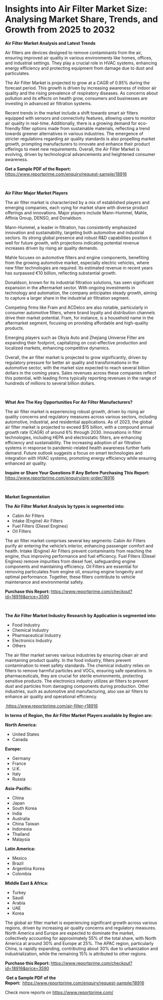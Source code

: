 <p><h1>Insights into Air Filter Market Size: Analysing Market Share, Trends, and Growth from 2025 to 2032</h1></p><p><strong>Air Filter Market Analysis and Latest Trends</strong></p>
<p><p>Air filters are devices designed to remove contaminants from the air, ensuring improved air quality in various environments like homes, offices, and industrial settings. They play a crucial role in HVAC systems, enhancing energy efficiency and protecting equipment from damage due to dust and particulates.</p><p>The Air Filter Market is projected to grow at a CAGR of 0.95% during the forecast period. This growth is driven by increasing awareness of indoor air quality and the rising prevalence of respiratory diseases. As concerns about pollution and its effects on health grow, consumers and businesses are investing in advanced air filtration systems.</p><p>Recent trends in the market include a shift towards smart air filters equipped with sensors and connectivity features, allowing users to monitor air quality in real-time. Additionally, there is a growing demand for eco-friendly filter options made from sustainable materials, reflecting a trend towards greener alternatives in various industries. The emergence of stricter regulations regarding air quality standards is also propelling market growth, prompting manufacturers to innovate and enhance their product offerings to meet new requirements. Overall, the Air Filter Market is evolving, driven by technological advancements and heightened consumer awareness.</p></p>
<p><strong>Get a Sample PDF of the Report:&nbsp;</strong> <a href="https://www.reportprime.com/enquiry/request-sample/18916?utm_campaign=3189&utm_medium=2&utm_source=Github&utm_content=ia&utm_term=19032025&utm_id=air-filter">https://www.reportprime.com/enquiry/request-sample/18916</a></p>
<p>&nbsp;</p>
<p><strong>Air Filter Major Market Players</strong></p>
<p><p>The air filter market is characterized by a mix of established players and emerging companies, each vying for market share with diverse product offerings and innovations. Major players include Mann-Hummel, Mahle, Affinia Group, DENSO, and Donaldson. </p><p>Mann-Hummel, a leader in filtration, has consistently emphasized innovation and sustainability, targeting both automotive and industrial sectors. Its strong global presence and robust R&D capabilities position it well for future growth, with projections indicating potential revenue increases driven by rising air quality demands.</p><p>Mahle focuses on automotive filters and engine components, benefiting from the growing automotive market, especially electric vehicles, where new filter technologies are required. Its estimated revenue in recent years has surpassed €10 billion, reflecting substantial growth.</p><p>Donaldson, known for its industrial filtration solutions, has seen significant expansion in the aftermarket sector. With ongoing investments in technology and automation, the company anticipates steady growth, aiming to capture a larger share in the industrial air filtration segment.</p><p>Competing firms like Fram and ACDelco are also notable, particularly in consumer automotive filters, where brand loyalty and distribution channels drive their market potential. Fram, for instance, is a household name in the aftermarket segment, focusing on providing affordable and high-quality products.</p><p>Emerging players such as Okyia Auto and Zhejiang Universe Filter are expanding their footprint, capitalizing on cost-effective production and localized markets, enhancing competitive dynamics.</p><p>Overall, the air filter market is projected to grow significantly, driven by regulatory pressure for better air quality and transformations in the automotive sector, with the market size expected to reach several billion dollars in the coming years. Sales revenues across these companies reflect this potential, with leading firms typically reporting revenues in the range of hundreds of millions to several billion dollars.</p></p>
<p>&nbsp;</p>
<p><strong>What Are The Key Opportunities For Air Filter Manufacturers?</strong></p>
<p><p>The air filter market is experiencing robust growth, driven by rising air quality concerns and regulatory measures across various sectors, including automotive, industrial, and residential applications. As of 2023, the global air filter market is projected to exceed $15 billion, with a compound annual growth rate (CAGR) of around 6% through 2030. Innovations in filter technologies, including HEPA and electrostatic filters, are enhancing efficiency and sustainability. The increasing adoption of air filtration systems in response to pandemic-related health awareness further fuels demand. Future outlook suggests a focus on smart technologies and integration with HVAC systems, promoting energy efficiency while ensuring enhanced air quality.</p></p>
<p><strong>Inquire or Share Your Questions If Any Before Purchasing This Report:</strong> <a href="https://www.reportprime.com/enquiry/pre-order/18916?utm_campaign=3189&utm_medium=2&utm_source=Github&utm_content=ia&utm_term=19032025&utm_id=air-filter">https://www.reportprime.com/enquiry/pre-order/18916</a></p>
<p>&nbsp;</p>
<p><strong>Market Segmentation</strong></p>
<p><strong>The Air Filter Market Analysis by types is segmented into:</strong></p>
<p><ul><li>Cabin Air Filters</li><li>Intake (Engine) Air Filters</li><li>Fuel Filters (Diesel Engines)</li><li>Oil Filters</li></ul></p>
<p><p>The air filter market comprises several key segments: Cabin Air Filters purify air entering the vehicle’s interior, enhancing passenger comfort and health. Intake (Engine) Air Filters prevent contaminants from reaching the engine, thus improving performance and fuel efficiency. Fuel Filters (Diesel Engines) remove impurities from diesel fuel, safeguarding engine components and maintaining efficiency. Oil Filters are essential for removing particulates from engine oil, ensuring engine longevity and optimal performance. Together, these filters contribute to vehicle maintenance and environmental safety.</p></p>
<p><strong>Purchase this Report:&nbsp;</strong><a href="https://www.reportprime.com/checkout?id=18916&price=3590&utm_campaign=3189&utm_medium=2&utm_source=Github&utm_content=ia&utm_term=19032025&utm_id=air-filter">https://www.reportprime.com/checkout?id=18916&price=3590</a></p>
<p>&nbsp;</p>
<p><strong>The Air Filter Market Industry Research by Application is segmented into:</strong></p>
<p><ul><li>Food Industry</li><li>Chemical Industry</li><li>Pharmaceutical Industry</li><li>Electronics Industry</li><li>Others</li></ul></p>
<p><p>The air filter market serves various industries by ensuring clean air and maintaining product quality. In the food industry, filters prevent contamination to meet safety standards. The chemical industry relies on filters to remove harmful particles and VOCs, ensuring safe operations. In pharmaceuticals, they are crucial for sterile environments, protecting sensitive products. The electronics industry utilizes air filters to prevent dust and particles from damaging components during production. Other industries, such as automotive and manufacturing, also use air filters to enhance air quality and operational efficiency.</p></p>
<p><a href="https://www.reportprime.com/air-filter-r18916?utm_campaign=3189&utm_medium=2&utm_source=Github&utm_content=ia&utm_term=19032025&utm_id=air-filter">&nbsp;https://www.reportprime.com/air-filter-r18916</a></p>
<p><strong>In terms of Region, the Air Filter Market Players available by Region are:</strong></p>
<p>
    <p> <strong> North America: </strong>
        <ul>
            <li>United States</li>
            <li>Canada</li>
        </ul>
        </p> 
    <p> <strong> Europe: </strong>
        <ul>
            <li>Germany</li>
            <li>France</li>
            <li>U.K.</li>
            <li>Italy</li>
            <li>Russia</li>
        </ul>
        </p> 
    <p> <strong> Asia-Pacific: </strong>
        <ul>
            <li>China</li>
            <li>Japan</li>
            <li>South Korea</li>
            <li>India</li>
            <li>Australia</li>
            <li>China Taiwan</li>
            <li>Indonesia</li>
            <li>Thailand</li>
            <li>Malaysia</li>
        </ul>
        </p> 
    <p> <strong> Latin America: </strong>
        <ul>
            <li>Mexico</li>
            <li>Brazil</li>
            <li>Argentina Korea</li>
            <li>Colombia</li>
        </ul>
        </p> 
    <p> <strong> Middle East & Africa: </strong>
        <ul>
            <li>Turkey</li>
            <li>Saudi</li>
            <li>Arabia</li>
            <li>UAE</li>
            <li>Korea</li>
        </ul>
    </p>
    </p>
<p><p>The global air filter market is experiencing significant growth across various regions, driven by increasing air quality concerns and regulatory measures. North America and Europe are expected to dominate the market, collectively accounting for approximately 55% of the total share, with North America at around 30% and Europe at 25%. The APAC region, particularly China, is rapidly expanding, contributing about 30% due to urbanization and industrialization, while the remaining 15% is attributed to other regions.</p></p>
<p><strong>Purchase this Report: </strong><a href="https://www.reportprime.com/checkout?id=18916&price=3590&utm_campaign=3189&utm_medium=2&utm_source=Github&utm_content=ia&utm_term=19032025&utm_id=air-filter">https://www.reportprime.com/checkout?id=18916&price=3590</a></p>
<p>&nbsp;<strong>Get a Sample PDF of the Report:&nbsp;&nbsp;</strong><a href="https://www.reportprime.com/enquiry/request-sample/18916?utm_campaign=3189&utm_medium=2&utm_source=Github&utm_content=ia&utm_term=19032025&utm_id=air-filter">https://www.reportprime.com/enquiry/request-sample/18916</a></p>
<p><strong></strong></p>
<p>Check more reports on <a href="https://www.reportprime.com/?utm_campaign=3189&utm_medium=2&utm_source=Github&utm_content=ia&utm_term=19032025&utm_id=air-filter">https://www.reportprime.com/</a></p>
